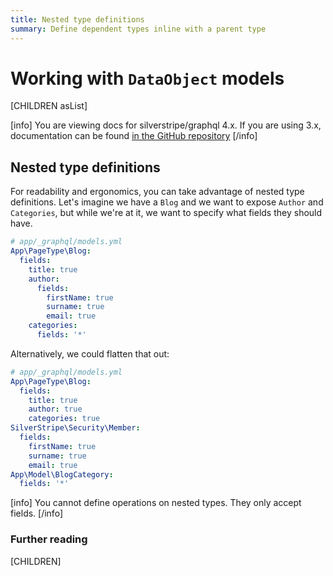 ```yaml
---
title: Nested type definitions
summary: Define dependent types inline with a parent type
---
```

# Working with `DataObject` models

[CHILDREN asList]

[info]
You are viewing docs for silverstripe/graphql 4.x.
If you are using 3.x, documentation can be found
[in the GitHub repository](https://github.com/silverstripe/silverstripe-graphql/tree/3)
[/info]

## Nested type definitions

For readability and ergonomics, you can take advantage of nested type definitions. Let's imagine
we have a `Blog` and we want to expose `Author` and `Categories`, but while we're at it, we want
to specify what fields they should have.

```yml
# app/_graphql/models.yml
App\PageType\Blog:
  fields:
    title: true
    author:
      fields:
        firstName: true
        surname: true
        email: true
    categories:
      fields: '*'
```

Alternatively, we could flatten that out:

```yml
# app/_graphql/models.yml
App\PageType\Blog:
  fields:
    title: true
    author: true
    categories: true
SilverStripe\Security\Member:
  fields:
    firstName: true
    surname: true
    email: true
App\Model\BlogCategory:
  fields: '*'
```

[info]
You cannot define operations on nested types. They only accept fields.
[/info]

### Further reading

[CHILDREN]
